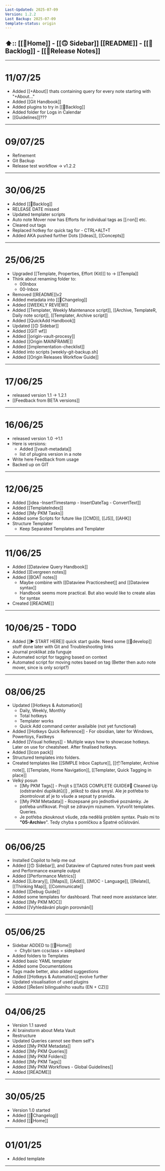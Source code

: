 ```yaml
---
Last-Updated: 2025-07-09
Version: 1.2.2
Last Backup: 2025-07-09
template-status: origin
---
```

⬆️:: [[🏡Home]] - [[🙃 Sidebar]]
[[README]] - [[💾Backlog]] - [[📝Release Notes]]
---


---
# 11/07/25
- Added [[+About]] thats containing query for every note starting with "+About..."
- Added [[Git Handbook]]
- Added plugins to try in [[💾Backlog]]
- Added folder for Logs in Calendar
- [[Guidelines]]??? 

---
# 09/07/25
- Refinement
- Git Backup 
- Release test workflow -> v1.2.2
---
# 30/06/25
- Added [[💾Backlog]]
- RELEASE DATE missed
- Updated templater scripts 
- Auto note Mover now has Efforts for individual tags as [[🔥on]] etc.
- Cleared out tags 
- Replaced hotkey for quick tag for - CTRL+ALT+T
- Added AKA pushed further Dots [[Ideas]], [[Concepts]] 


---
# 25/06/25
-  Upgraded [[Template, Properties, Effort (Kit)]] to -> [[Templa]]
- Think about renaming folder to: 
	- 00Inbox
	- 00-Inbox 
- Removed [[README]]v2
- Added metadata into [[💾Changelog]]
- Added [[WEEKLY REVIEW]]
- Added [[Templater, Weekly Maintenance script]], [[Archive, TemplateR, Daily note script]], [[Templater, Archive script]]
- Added [[QuickAdd Handbook]]
- Updated [[🙃 Sidebar]]
- Added [[GIT wf]]
- Added [[origin-vault-procesy]]
- Added [[Origin MAINFRAME]]
- Added [[implementation-checklist]]
- Added into scripts [weekly-git-backup.sh]
- Added [[Origin Releases Workflow Guide]]

---
# 17/06/25
- released version 1.1 -> 1.2.1
- [[Feedback from BETA versions]]

---
# 16/06/25
- released version 1.0 ->1.1
- Here is versions: 
	- Added [[vault-metadata]]
	- list of plugins version in a note 
- Write here Feedback from usage 
- Backed up on GIT

---
# 12/06/25
- Added [[idea -InsertTimestamp - InsertDateTag - ConvertText]]
- Added [[TemplateIndex]]
- Added [[My PKM Tasks]]
- Added some Scripts for future like [[CMD]], [[JS]], [[AHK]]
- Structure Templater
	- Keep Separated Templates and Templater
---
# 11/06/25
- Added [[Dataview Query Handbook]]
- Added [[Evergreen notes]]
- Added [[BOAT notes]]
	- Maybe combine with [[Dataview Practicesheet]] and [[Dataview syntax]]
	- Handbook seems more practical. But also would like to create alias for syntax 
- Created [[README]]
---
# 10/06/25 - TODO
- Added [[▶️ START HERE]] quick start guide. Need some [[🌱develop]]  stuff done later with Git and Troubleshooting links 
- Journal proklikat zda funguje 
- Automated script for tagging based on context 
- Automated script for moving notes based on tag (Better then auto note mover, since is only script?)

---
# 08/06/25
- Updated [[Hotkeys & Automation]]
	- Daily, Weekly, Monthly
	- Total hotkeys
	- Templater works 
	- Quick Add command center availaible (not yet functional)
- Added [[Hotkeys Quick Reference]] - For obsidian, later for Windows, Powertoys, Fastkeys
- Added [[Visual hotkeys]] - Multiple ways how to showcase hotkeys. Later on use for cheatsheet. After finalised hotkeys.
- Added [[Icon pack]] 
- Structured templates into folders. 
- Created templates like [[SIMPLE Inbox Capture]], [[📦Templater, Archive note]], [[Template, Home Navigation]], [[Templater, Quick Tagging in place]]
- Velký posun 
	- [[My PKM Tags]] - Projít s [[TAGS COMPLETE GUIDE#🚫 Cleaned Up (odstranění duplikátů)]] , jelikož to dává smysl. Ale je potřeba to zkontrolovat ať je to všude a sepsat ty pravidla. 
	- [[My PKM Metadata]] - Rozepsané pro jednotlivé poznámky. Je potřeba unifikovat. Projít se zdravým rozumem. Vytvořit templates. Queries. 
	- Je potřeba zkouknout všude, zda nedělá problém syntax. Psalo mi to **"05-Archiv**e". Tedy chyba s pomlčkou a Špatné očíslování. 


---
# 06/06/25
- Installed Copilot to help me out 
- Added [[🙃 Sidebar]], and Dataview of Captured notes from past week and Performance example output 
- Added [[Performance Metrics]]
- Added [[Library]], [[Maps]], [[Add]], [[MOC - Language]], [[Relate]], [[Thinking Map]], [[Communicate]]
- Added [[Debug Guide]]
- Added some templates for dashboard. That need more assistance later. 
- Added [[My PKM MOC]]
- Added [[Vyhledávání plugin porovnání]]
---
# 05/06/25
- Sidebar ADDED to [[🏡Home]]
	- Chybí tam ccsclass = sidepbard 
- Added folders to Templates 
- Added basic YAML templater 
- Added some Documentations 
- Tags made better, also added suggestions 
- Added [[Hotkeys & Automation]] evolve further
- Updated visualisation of used plugins 
- Added [[Řešení bilingualního vaultu (EN + CZ)]]
---
# 04/06/25
- Version 1.1 saved
- AI brainstorm about Meta Vault 
- Restructure
- Updated Queries cannot see them self's
- Added [[My PKM Metadata]]
- Added [[My PKM Queries]]
- Added [[My PKM Folders]]
- Added [[My PKM Tags]] 
- Added [[My PKM Workflows - Global Guidelines]]
- Added [[README]]
---
# 30/05/25
- Version 1.0 started
- Added [[💾Changelog]] 
- Added [[🏡Home]] 
---
# 01/01/25
- Added template
---